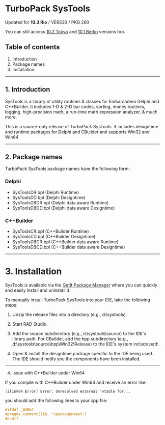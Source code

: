 # TurboPack SysTools

Updated for **10.3 Rio** / VER330 / PKG 260

You can still access [10.2 Tokyo]() and [10.1 Berlin]() versions too.


## Table of contents

1.  Introduction
2.  Package names
3.  Installation

-----

## 1. Introduction


SysTools is a library of utility routines & classes for Embarcadero
Delphi and C++Builder. It includes 1-D & 2-D bar codes, sorting, 
money routines, logging, high-precision math, a run-time 
math expression analyzer, & much more.

This is a source-only release of TurboPack SysTools. It includes
designtime and runtime packages for Delphi and CBuilder and supports Win32 and Win64.

-----

## 2. Package names


TurboPack SysTools package names have the following form:

### Delphi
* SysToolsDR.bpl   (Delphi Runtime)
* SysToolsDD.bpl   (Delphi Designtime)
* SysToolsDBDR.bpl (Delphi data aware Runtime)
* SysToolsDBDD.bpl (Delphi data aware Designtime)

### C++Builder
* SysToolsCR.bpl   (C++Builder Runtime)
* SysToolsCD.bpl   (C++Builder Designtime)
* SysToolsDBCR.bpl (C++Builder data aware Runtime)
* SysToolsDBCD.bpl (C++Builder data aware Designtime)

------

# 3. Installation

SysTools is available via the [GetIt Package Manager](http://docwiki.embarcadero.com/RADStudio/en/Installing_a_Package_Using_GetIt_Package_Manager) where you can quickly and easily install and uninstall it.

To manually install TurboPack SysTools into your IDE, take the following
steps:

  1. Unzip the release files into a directory (e.g., d:\systools).

  2. Start RAD Studio.

  3. Add the source subdirectory (e.g., d:\systools\source) to the
     IDE's library path. For CBuilder, add the hpp subdirectory
     (e.g., d:\systools\source\hpp\Win32\Release) to the IDE's system include path.

  4. Open & install the designtime package specific to the IDE being
     used. The IDE should notify you the components have been
     installed.

     
-----

4. Issue with C++Builder under Win64

If you compile with C++Builder under Win64 and receive an error like:

`[ilink64 Error] Error: Unresolved external 'vtable for...`

you should add the following lines to your cpp file:

```cpp
#ifdef _WIN64
#pragma comment(lib, "%packagename%")
#endif
```
